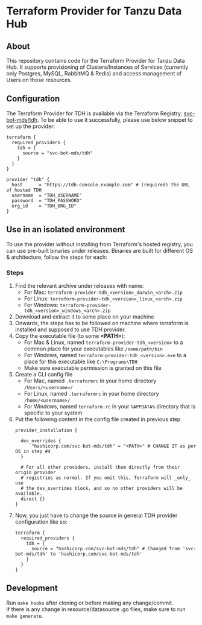 # Terraform Provider for Tanzu Data Hub

## About

This repository contains code for the Terraform Provider for Tanzu Data Hub. It supports provisioning of Clusters/Instances of Services (currently only Postgres, MySQL, RabbitMQ & Redis) and access management of Users on those resources.

## Configuration

The Terraform Provider for TDH is available via the Terraform Registry: [svc-bot-mds/tdh](https://registry.terraform.io/providers/svc-bot-mds/tdh). To be able to use it successfully, please use below snippet to set up the provider:

```hcl
terraform {
  required_providers {
    tdh = {
      source = "svc-bot-mds/tdh"
    }
  }
}

provider "tdh" {
  host      = "https://tdh-console.example.com" # (required) the URL of hosted TDH
  username  = "TDH_USERNAME"
  password  = "TDH_PASSWORD"
  org_id    = "TDH_ORG_ID"
}
```
## <a name="offline-use"></a> Use in an isolated environment

To use the provider without installing from Terraform's hosted registry, you can use pre-built binaries under releases. Binaries are built for different OS & architecture, follow the steps for each:

### Steps
1. Find the relevant archive under releases with name:
   - For Mac: `terraform-provider-tdh_<version>_darwin_<arch>.zip`
   - For Linux: `terraform-provider-tdh_<version>_linux_<arch>.zip`
   - For Windows: `terraform-provider-tdh_<version>_windows_<arch>.zip`
2. Download and extract it to some place on your machine
3. Onwards, the steps has to be followed on machine where terraform is installed and supposed to use TDH provider. 
4. Copy the executable file (to some **\<PATH>**):
   - For Mac & Linux, named `terraform-provider-tdh_<version>` to a common place for your executables like `/some/path/bin`
   - For Windows, named `terraform-provider-tdh_<version>.exe` to a place for this executable like `C:\Programs\TDH`
   - Make sure executable permission is granted on this file
5. Create a CLI config file
   - For Mac, named `.terraformrc` in your home directory `/Users/<username>/`
   - For Linux, named `.terraformrc` in your home directory `/home/<username>/`
   - For Windows, named `terraform.rc` in your `%APPDATA%` directory that is specific to your system
6. Put the following content in the config file created in previous step
    ```hcl
    provider_installation {
    
      dev_overrides {
          "hashicorp.com/svc-bot-mds/tdh" = "<PATH>" # CHANGE IT as per OS in step #4
      }
    
      # For all other providers, install them directly from their origin provider
      # registries as normal. If you omit this, Terraform will _only_ use
      # the dev_overrides block, and so no other providers will be available.
      direct {}
    }
    ```
7. Now, you just have to change the source in general TDH provider configuration like so:
    ```hcl
    terraform {
      required_providers {
        tdh = {
          source = "hashicorp.com/svc-bot-mds/tdh" # Changed from 'svc-bot-mds/tdh' to 'hashicorp.com/svc-bot-mds/tdh'
        }
      }
    }
    ```


## Development

Run `make hooks` after cloning or before making any change/commit.
<br>If there is any change in resource/datasource .go files, make sure to run `make generate`.